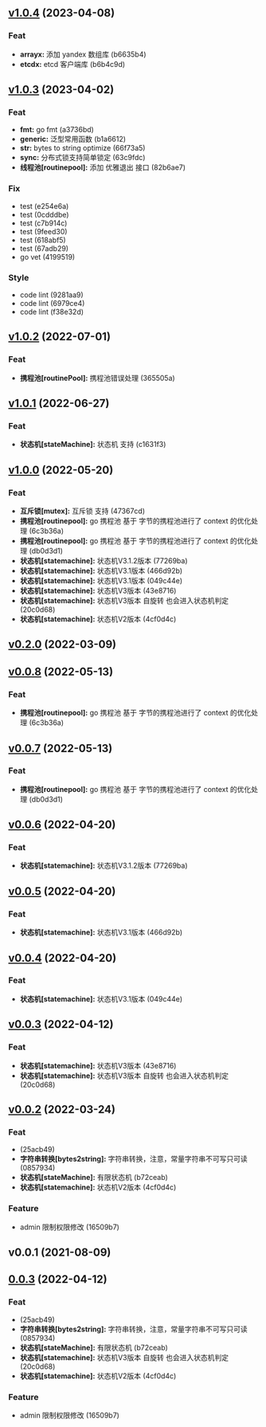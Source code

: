 
<a name="v1.0.4"></a>
## [v1.0.4](https://github.com/Ccheers/xpkg/compare/v1.0.3...v1.0.4) (2023-04-08)

### Feat

* **arrayx:** 添加 yandex 数组库 (b6635b4)
* **etcdx:** etcd 客户端库 (b6b4c9d)

<a name="v1.0.3"></a>
## [v1.0.3](https://github.com/Ccheers/xpkg/compare/v1.0.2...v1.0.3) (2023-04-02)

### Feat

* **fmt:** go fmt (a3736bd)
* **generic:** 泛型常用函数 (b1a6612)
* **str:** bytes to string optimize (66f73a5)
* **sync:** 分布式锁支持简单锁定 (63c9fdc)
* **线程池[routinepool]:** 添加 优雅退出 接口 (82b6ae7)
### Fix

* test (e254e6a)
* test (0cdddbe)
* test (c7b914c)
* test (9feed30)
* test (618abf5)
* test (67adb29)
* go vet (4199519)
### Style

* code lint (9281aa9)
* code lint (6979ce4)
* code lint (f38e32d)

<a name="v1.0.2"></a>
## [v1.0.2](https://github.com/Ccheers/xpkg/compare/v1.0.1...v1.0.2) (2022-07-01)

### Feat

* **携程池[routinePool]:** 携程池错误处理 (365505a)

<a name="v1.0.1"></a>
## [v1.0.1](https://github.com/Ccheers/xpkg/compare/v1.0.0...v1.0.1) (2022-06-27)

### Feat

* **状态机[stateMachine]:** 状态机 支持 (c1631f3)

<a name="v1.0.0"></a>
## [v1.0.0](https://github.com/Ccheers/xpkg/compare/v0.0.8...v1.0.0) (2022-05-20)

### Feat

* **互斥锁[mutex]:** 互斥锁 支持 (47367cd)
* **携程池[routinepool]:** go 携程池 基于 字节的携程池进行了 context 的优化处理 (6c3b36a)
* **携程池[routinepool]:** go 携程池 基于 字节的携程池进行了 context 的优化处理 (db0d3d1)
* **状态机[statemachine]:** 状态机V3.1.2版本 (77269ba)
* **状态机[statemachine]:** 状态机V3.1版本 (466d92b)
* **状态机[statemachine]:** 状态机V3.1版本 (049c44e)
* **状态机[statemachine]:** 状态机V3版本 (43e8716)
* **状态机[statemachine]:** 状态机V3版本 自旋转 也会进入状态机判定 (20c0d68)
* **状态机[statemachine]:** 状态机V2版本 (4cf0d4c)

<a name="v0.2.0"></a>
## [v0.2.0](https://github.com/Ccheers/xpkg/compare/v0.0.1...v0.2.0) (2022-03-09)


<a name="v0.0.8"></a>
## [v0.0.8](https://github.com/Ccheers/xpkg/compare/v0.0.7...v0.0.8) (2022-05-13)

### Feat

* **携程池[routinepool]:** go 携程池 基于 字节的携程池进行了 context 的优化处理 (6c3b36a)

<a name="v0.0.7"></a>
## [v0.0.7](https://github.com/Ccheers/xpkg/compare/v0.0.6...v0.0.7) (2022-05-13)

### Feat

* **携程池[routinepool]:** go 携程池 基于 字节的携程池进行了 context 的优化处理 (db0d3d1)

<a name="v0.0.6"></a>
## [v0.0.6](https://github.com/Ccheers/xpkg/compare/v0.0.5...v0.0.6) (2022-04-20)

### Feat

* **状态机[statemachine]:** 状态机V3.1.2版本 (77269ba)

<a name="v0.0.5"></a>
## [v0.0.5](https://github.com/Ccheers/xpkg/compare/v0.0.4...v0.0.5) (2022-04-20)

### Feat

* **状态机[statemachine]:** 状态机V3.1版本 (466d92b)

<a name="v0.0.4"></a>
## [v0.0.4](https://github.com/Ccheers/xpkg/compare/v0.0.3...v0.0.4) (2022-04-20)

### Feat

* **状态机[statemachine]:** 状态机V3.1版本 (049c44e)

<a name="v0.0.3"></a>
## [v0.0.3](https://github.com/Ccheers/xpkg/compare/0.0.3...v0.0.3) (2022-04-12)

### Feat

* **状态机[statemachine]:** 状态机V3版本 (43e8716)
* **状态机[statemachine]:** 状态机V3版本 自旋转 也会进入状态机判定 (20c0d68)

<a name="v0.0.2"></a>
## [v0.0.2](https://github.com/Ccheers/xpkg/compare/v0.2.0...v0.0.2) (2022-03-24)

### Feat

*  (25acb49)
* **字符串转换[bytes2string]:** 字符串转换，注意，常量字符串不可写只可读 (0857934)
* **状态机[stateMachine]:** 有限状态机 (b72ceab)
* **状态机[statemachine]:** 状态机V2版本 (4cf0d4c)
### Feature

* admin 限制权限修改 (16509b7)

<a name="v0.0.1"></a>
## v0.0.1 (2021-08-09)


<a name="0.0.3"></a>
## [0.0.3](https://github.com/Ccheers/xpkg/compare/v0.0.2...0.0.3) (2022-04-12)

### Feat

*  (25acb49)
* **字符串转换[bytes2string]:** 字符串转换，注意，常量字符串不可写只可读 (0857934)
* **状态机[stateMachine]:** 有限状态机 (b72ceab)
* **状态机[statemachine]:** 状态机V3版本 自旋转 也会进入状态机判定 (20c0d68)
* **状态机[statemachine]:** 状态机V2版本 (4cf0d4c)
### Feature

* admin 限制权限修改 (16509b7)
